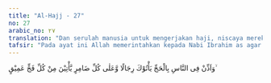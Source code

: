 ```yaml
---
title: "Al-Hajj - 27"
no: 27
arabic_no: ٢٧
translation: "Dan serulah manusia untuk mengerjakan haji, niscaya mereka akan datang kepadamu dengan berjalan kaki, atau mengendarai setiap unta yang kurus, mereka datang dari segenap penjuru yang jauh."
tafsir: "Pada ayat ini Allah memerintahkan kepada Nabi Ibrahim as agar menyeru manusia untuk mengerjakan ibadah haji ke Baitullah dan menyampaikan kepada mereka bahwa ibadah haji itu termasuk ibadah yang diwajibkan bagi kaum Muslimin.\n\nKebanyakan ahli tafsir berpendapat bahwa perintah Allah dalam ayat ini ditujukan kepada Nabi Ibrahim as yang baru saja selesai membangun Ka'bah. Pendapat ini sesuai dengan ayat ini, terutama jika diperhatikan hubungannya dengan ayat-ayat yang sebelumnya. Pada ayat-ayat yang lalu disebutkan perintah Allah kepada Nabi Muhammad saw agar mengingatkan orang-orang musyrik Mekah akan peristiwa waktu Allah memerintah Ibrahim supaya membangun Ka'bah, sedang ayat-ayat ini menyuruh orang-orang musyrik itu mengingat peristiwa ketika Allah memerintahkan Ibrahim menyeru manusia agar menunaikan ibadah haji.\n\nPendapat ini sesuai pula dengan riwayat Ibnu 'Abbas dari Jubair yang menerangkan, bahwa tatkala Ibrahim as selesai membangun Ka'bah, Allah memerintahkan kepadanya, \"Serulah manusia untuk mengerjakan ibadah haji.\"\n\nIbrahim as menjawab, \"Wahai Tuhan, apakah suaraku akan sampai kepada mereka?\" Allah berkata, \"Serulah mereka, Aku akan menyam-paikannya.\" Maka Ibrahim naik ke atas bukit Abi Qubais, lalu mengucapkan dengan suara yang keras, \"Wahai sekalian manusia, se-sungguhnya Allah benar-benar telah memerintahkan kepadamu sekalian mengunjungi rumah ini, supaya Dia memberikan kepadamu surga dan melindungi kamu dari azab neraka, karena itu tunaikanlah olehmu ibadah haji itu.\" Maka suara itu diperkenalkan oleh orang-orang yang berada dalam tulang sulbi laki-laki dan orang-orang yang telah berada dalam rahim perempuan, dengan jawaban, \"Labbaika, Allahumma labbaika\". Maka berlakulah \"talbiyah\" dengan cara yang demikian itu. Talbiyah ialah doa yang diucapkan orang yang sedang mengerjakan ibadah haji atau umrah, doa itu ialah, \"Labbaika, Allahumma Labbaika.\"\n\nAl-Hasan berpendapat bahwa perintah Allah dalam ayat ini ditujukan kepada Nabi Muhammad saw. Alasan beliau ialah semua perkataan dan pembicaraan dalam ayat-ayat Al-Qur'an itu ditujukan kepada Nabi Muhammad saw, termasuk di dalamnya perintah melaksanakan ibadah haji ini. Perintah ini telah dilaksanakan oleh Rasulullah bersama para sahabat dengan mengerjakan haji wada' (haji yang penghabisan), sebagaimana tersebut dalam hadis:\n\nDari Abi Hurairah, ia berkata, \"Rasulullah telah berkhotbah dihadapan kami, beliau berkata, \"Wahai sekalian manusia Allah telah mewajibkan atasmu ibadah haji, maka kerjakanlah ibadah haji.\" (Riwayat Ahmad)\n\nJika diperhatikan, maka sebenarnya kedua pendapat ini tidaklah berlawanan. Karena perintah menunaikan ibadah haji itu ditujukan kepada Nabi Ibrahim dan umatnya diwaktu beliau selesai membangun Ka'bah. Kemudian setelah Nabi Muhammad saw diutus, maka perintah itu diberikan pula kepadanya, sehingga Nabi Muhammad saw dan umatnya diwajibkan pula menunaikan ibadah haji itu, bahkan ditetapkan sebagai rukun Islam yang kelima.\n\nDalam ayat ini terdapat perkataan, \"...niscaya mereka akan datang kepadamu...\" Dari perkataan ini dipahami, seakan-akan Tuhan mengatakan kepada Ibrahim as bahwa jika Ibrahim menyeru manusia untuk menunaikan ibadah haji, niscaya manusia akan memenuhi panggilannya itu, mereka akan berdatangan dari segenap penjuru dunia walaupun dengan menempuh perjalanan yang sulit dan sukar. Siapapun yang memenuhi panggilan itu, baik waktu itu maupun kemudian hari, maka berarti ia telah datang memenuhi panggilan Allah seperti Ibrahim dahulu telah memenuhi pula. Ibrahim dahulu pernah Allah perintahkan datang ke Mekah yang masih sepi, Ibrahim memenuhinya walaupun perjalanannya sukar, melalui terik panas padang pasir yang terbentang antara Mekah dan Syiria. Perintah itu telah dilaksanakan dengan baik, bahkan Ibrahim bersedia menyembelih anak kandungnya Ismail, semata-mata untuk melaksanakan perintah Allah, karena itu Allah akan menyediakan pahala yang besar untuk Ibrahim, dan pahala yang seperti itu akan Allah berikan pula kepada siapa yang berkunjung ke Baitullah ini, terutama bagi orang yang sengaja datang ke Mekah ini untuk melaksanakan ibadah haji. Perkataan ini merupakan penghormatan bagi Ibrahim dan menunjukkan betapa besar pahala yang disediakan Allah bagi orang-orang yang menunaikan ibadah haji semata-mata karena Allah.\n\nPara ulama sependapat bahwa datang ke Baitullah untuk mengerjakan ibadah haji dibolehkan mempergunakan kendaraan dan cara-cara apa saja yang dihalalkan, seperti dengan berjalan kaki, dengan kapal laut atau dengan pesawat terbang atau dengan kendaraan melalui darat dan sebagainya. Tetapi Imam Malik dan Imam Asy-Syafi'i berpendapat bahwa pergi menunaikan ibadah haji dengan menggunakan kendaraan melalui perjalanan darat itu lebih baik dan lebih besar pahalanya, karena cara yang demikian itu mengikuti perbuatan Rasulullah. Dengan cara yang demikian diperlukan perbelanjaan yang banyak, menempuh perjalanan yang sukar serta menambah syi'ar ibadah haji, terutama di waktu melalui negara-negara yang ditempuh selama dalam perjalanan. Sebagian ulama berpendapat bahwa berjalan kaki lebih utama dari berkendaraan, karena dengan berjalan kaki lebih banyak ditemui kesulitankesulitan daripada dengan berkendaraan. Dalam masalah ini berkendaraan atau tidak adalah masalah teknis saja. Secara umum Islam tidak menghendaki kesukaran tetapi kemudahan. Islam juga tidak membebani seseorang sesuatu yang dia tidak mampu melakukannya.\n\nMelaksanakan ibadah haji baik dengan kendaraan atau pun dengan berjalan kai, pasti akan memperoleh pahala yang besar dari Allah, jika ibadah itu semata-mata dilaksanakan karena Allah. Yang dinilai adalah niat dan keikhlasan seseorang serta cara-cara melaksanakannya. Sekalipun sulit perjalanan yang ditempuh, tetapi niat mengerjakan haji itu bukan karena Allah maka ia tidak akan memperoleh sesuatu pun dari Allah, bahkan sebaliknya ia akan diazab dengan azab yang sangat pedih karena niatnya itu.\n\nJika seseorang telah sampai di Mekah dan melihat Baitullah, disunnahkan mengangkat tangan, sebagaimana tersebut dalam hadis:\n\nDiriwayatkan oleh Ibnu 'Abbas ra dari Nabi saw, beliau bersabda, \"Diangkat kedua tangan pada tujuh tempat, yaitu pada pembukaan salat, waktu menghadap Baitullah, waktu menghadap bukit Safa dan bukit Marwah, waktu menghadap dua tempat (Arafah dan Muzdalifah) dan waktu melempar dua jamrah.\" (Riwayat Ahmad)\n\nHadis ini diamalkan oleh Ibnu Umar ra."
---
```


وَاَذِّنْ فِى النَّاسِ بِالْحَجِّ يَأْتُوْكَ رِجَالًا وَّعَلٰى كُلِّ ضَامِرٍ يَّأْتِيْنَ مِنْ كُلِّ فَجٍّ عَمِيْقٍ ۙ
